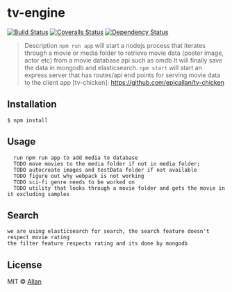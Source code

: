 # tv-engine
[![Build Status][travis-image]][travis-url]
[![Coveralls Status][coveralls-image]][coveralls-url]
[![Dependency Status][depstat-image]][depstat-url]

> Description
```npm run app``` will start a nodejs process that iterates through a movie or media
folder to retrieve movie data (poster image, actor etc) from a movie database api such as omdb
It will finally save the data in mongodb and elasticsearch.
```npm start``` will start an express server that has routes/api end points for serving movie data
to the client app [tv-chicken]: https://github.com/epicallan/tv-chicken  

## Installation

```
$ npm install
```

## Usage
```
  run npm run app to add media to database
  TODO move movies to the media folder if not in media folder;
  TODO autocreate images and testData folder if not available
  TODO figure out why webpack is not working
  TODO sci-fi genre needs to be worked on
  TODO utility that looks through a movie folder and gets the movie in it excluding samples
```
## Search

```
we are using elasticsearch for search, the search feature doesn't respect movie rating
the filter feature respects rating and its done by mongodb

```
## License
MIT © [Allan](http://github.com/epicallan)

[travis-url]: https://travis-ci.org/epicallan/tv-engine
[travis-image]: https://img.shields.io/travis/epicallan/tv-engine.svg?style=flat-square

[coveralls-url]: https://coveralls.io/r/epicallan/tv-engine
[coveralls-image]: https://img.shields.io/coveralls/epicallan/tv-engine.svg?style=flat-square

[depstat-url]: https://david-dm.org/epicallan/tv-engine
[depstat-image]: https://david-dm.org/epicallan/tv-engine.svg?style=flat-square
